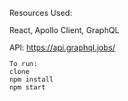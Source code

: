 Resources Used:

React,
Apollo Client,
GraphQL

API: https://api.graphql.jobs/
```
To run:
clone 
npm install
npm start
```
